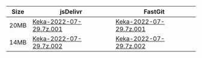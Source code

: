 |    Size   |     jsDelivr  | FastGit |
|  ---  |  ---  |  ---  |
| 20MB | [Keka-2022-07-29.7z.001](https://cdn.jsdelivr.net/gh/mainians/Keka@main/Keka-2022-07-29.7z.001) | [Keka-2022-07-29.7z.001](https://raw.fastgit.org/mainians/Keka/main/Keka-2022-07-29.7z.001) |
| 14MB | [Keka-2022-07-29.7z.002](https://cdn.jsdelivr.net/gh/mainians/Keka@main/Keka-2022-07-29.7z.002) | [Keka-2022-07-29.7z.002](https://raw.fastgit.org/mainians/Keka/main/Keka-2022-07-29.7z.002) |
